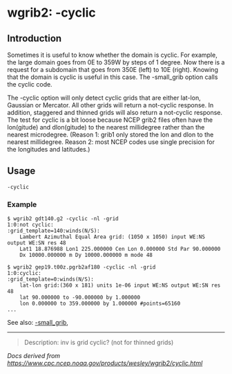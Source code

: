# wgrib2: -cyclic

## Introduction

Sometimes it is useful to know whether the domain is cyclic.
For example, the large domain goes from 0E to 359W by steps
of 1 degree. Now there is a request for a subdomain that goes
from 350E (left) to 10E (right). Knowing that the domain is cyclic
is useful in this case. The -small_grib option
calls the cyclic code.

The -cyclic option will only detect cyclic
grids that are either lat-lon, Gaussian or Mercator. All other
grids will return a not-cyclic response. In addition,
staggered and thinned grids will also return a not-cyclic response.
The test for cyclic is a bit loose because NCEP grib2 files often
have the lon(gitude) and dlon(gitude) to the nearest millidegree rather than the
nearest microdegree. (Reason 1: grib1 only stored the lon and dlon to the
nearest millidegree. Reason 2: most NCEP codes use single precision
for the longitudes and latitudes.)

## Usage

```
-cyclic
```

### Example

```
$ wgrib2 gdt140.g2 -cyclic -nl -grid
1:0:not cyclic:
:grid_template=140:winds(N/S):
	Lambert Azimuthal Equal Area grid: (1050 x 1050) input WE:NS output WE:SN res 48
	Lat1 18.876988 Lon1 225.000000 Cen Lon 0.000000 Std Par 90.000000
	Dx 10000.000000 m Dy 10000.000000 m mode 48

$ wgrib2 gep19.t00z.pgrb2af180 -cyclic -nl -grid
1:0:cyclic:
:grid_template=0:winds(N/S):
	lat-lon grid:(360 x 181) units 1e-06 input WE:NS output WE:SN res 48
	lat 90.000000 to -90.000000 by 1.000000
	lon 0.000000 to 359.000000 by 1.000000 #points=65160
...
```

See also:
[-small_grib](./small_grib.md),

---

> Description: inv is grid cyclic? (not for thinned grids)

_Docs derived from <https://www.cpc.ncep.noaa.gov/products/wesley/wgrib2/cyclic.html>_
